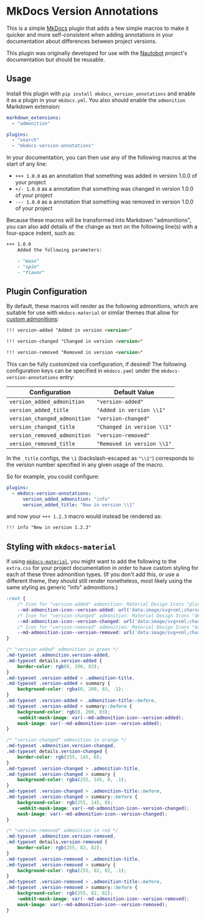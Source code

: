 # MkDocs Version Annotations

This is a simple [MkDocs](https://www.mkdocs.org/) plugin that adds a few simple macros to make it quicker and more self-consistent when adding annotations in your documentation about differences between project versions.

This plugin was originally developed for use with the [Nautobot](https://docs.nautobot.com/) project's documentation but should be reusable.

## Usage

Install this plugin with `pip install mkdocs_version_annotations` and enable it as a plugin in your `mkdocs.yml`. You also should enable the `admonition` Markdown extension:

```yaml
markdown_extensions:
  - "admonition"

plugins:
  - "search"
  - "mkdocs-version-annotations"
```

In your documentation, you can then use any of the following macros at the start of any line:

- `+++ 1.0.0` as an annotation that something was added in version 1.0.0 of your project
- `+/- 1.0.0` as a annotation that something was changed in version 1.0.0 of your project
- `--- 1.0.0` as a annotation that something was removed in version 1.0.0 of your project

Because these macros will be transformed into Markdown "admonitions", you can also add details of the change as text on the following line(s) with a four-space indent, such as:

```markdown
+++ 1.0.0
    Added the following parameters:

    - "mass"
    - "spin"
    - "flavor"
```

## Plugin Configuration

By default, these macros will render as the following admonitions, which are suitable for use with `mkdocs-material` or similar themes that allow for [custom admonitions](https://squidfunk.github.io/mkdocs-material/reference/admonitions/#custom-admonitions):

```markdown
!!! version-added "Added in version <version>"
```

```markdown
!!! version-changed "Changed in version <version>"
```

```markdown
!!! version-removed "Removed in version <version>"
```

This can be fully customized via configuration, if desired! The following configuration keys can be specified in `mkdocs.yaml` under the `mkdocs-version-annotations` entry:

| Configuration                | Default Value              |
| ---------------------------- | -------------------------- |
| `version_added_admonition`   | `"version-added"`          |
| `version_added_title`        | `"Added in version \\1"`   |
| `version_changed_admonition` | `"version-changed"`        |
| `version_changed_title`      | `"Changed in version \\1"` |
| `version_removed_admonition` | `"version-removed"`        |
| `version_removed_title`      | `"Removed in version \\1"` |

In the `_title` configs, the `\1` (backslash-escaped as `"\\1"`) corresponds to the version number specified in any given usage of the macro.

So for example, you could configure:

```yaml
plugins:
  - mkdocs-version-annotations:
      version_added_admonition: "info"
      version_added_title: "New in version \\1"
```

and now your `+++ 1.2.3` macro would instead be rendered as:

```markdown
!!! info "New in version 1.2.3"
```
## Styling with `mkdocs-material`

If using [`mkdocs-material`](https://squidfunk.github.io/mkdocs-material/), you might want to add the following to the `extra.css` for your project documentation in order to have custom styling for each of these three admonition types. (If you don't add this, or use a different theme, they should still render nonetheless, most likely using the same styling as generic "info" admonitions.)

```css
:root {     
    /* Icon for "version-added" admonition: Material Design Icons "plus-box-outline" */
    --md-admonition-icon--version-added: url('data:image/svg+xml;charset=utf-8,<svg xmlns="http://www.w3.org/2000/svg" viewBox="0 0 24 24"><path d="M19 19V5H5v14h14m0-16a2 2 0 0 1 2 2v14a2 2 0 0 1-2 2H5a2 2 0 0 1-2-2V5a2 2 0 0 1 2-2h14m-8 4h2v4h4v2h-4v4h-2v-4H7v-2h4V7Z"/></svg>');
    /* Icon for "version-changed" admonition: Material Design Icons "delta" */
    --md-admonition-icon--version-changed: url('data:image/svg+xml;charset=utf-8,<svg xmlns="http://www.w3.org/2000/svg" viewBox="0 0 24 24"><path d="M12 7.77 18.39 18H5.61L12 7.77M12 4 2 20h20"/></svg>');
    /* Icon for "version-removed" admonition: Material Design Icons "minus-circle-outline" */
    --md-admonition-icon--version-removed: url('data:image/svg+xml;charset=utf-8,<svg xmlns="http://www.w3.org/2000/svg" viewBox="0 0 24 24"><path d="M12 20c-4.41 0-8-3.59-8-8s3.59-8 8-8 8 3.59 8 8-3.59 8-8 8m0-18A10 10 0 0 0 2 12a10 10 0 0 0 10 10 10 10 0 0 0 10-10A10 10 0 0 0 12 2M7 13h10v-2H7"/></svg>');
}

/* "version-added" admonition in green */
.md-typeset .admonition.version-added,
.md-typeset details.version-added {
    border-color: rgb(0, 200, 83);
}
.md-typeset .version-added > .admonition-title,
.md-typeset .version-added > summary {
    background-color: rgba(0, 200, 83, .1);
}
.md-typeset .version-added > .admonition-title::before,
.md-typeset .version-added > summary::before {
    background-color: rgb(0, 200, 83);
    -webkit-mask-image: var(--md-admonition-icon--version-added);
    mask-image: var(--md-admonition-icon--version-added);
}

/* "version-changed" admonition in orange */
.md-typeset .admonition.version-changed,
.md-typeset details.version-changed {
    border-color: rgb(255, 145, 0);
}
.md-typeset .version-changed > .admonition-title,
.md-typeset .version-changed > summary {
    background-color: rgba(255, 145, 0, .1);
}
.md-typeset .version-changed > .admonition-title::before,
.md-typeset .version-changed > summary::before {
    background-color: rgb(255, 145, 0);
    -webkit-mask-image: var(--md-admonition-icon--version-changed);
    mask-image: var(--md-admonition-icon--version-changed);
}

/* "version-removed" admonition in red */
.md-typeset .admonition.version-removed,
.md-typeset details.version-removed {
    border-color: rgb(255, 82, 82);
}
.md-typeset .version-removed > .admonition-title,
.md-typeset .version-removed > summary {
    background-color: rgba(255, 82, 82, .1);
}
.md-typeset .version-removed > .admonition-title::before,
.md-typeset .version-removed > summary::before {
    background-color: rgb(255, 82, 82);
    -webkit-mask-image: var(--md-admonition-icon--version-removed);
    mask-image: var(--md-admonition-icon--version-removed);
}
```

